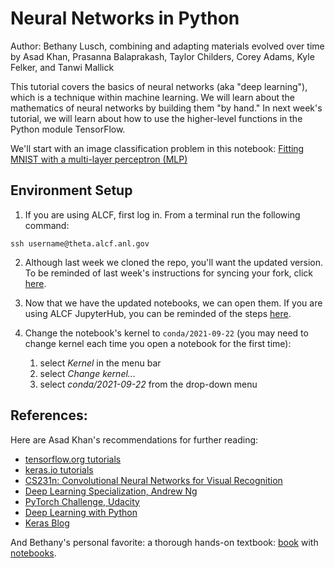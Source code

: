 # Neural Networks in Python

Author: Bethany Lusch, combining and adapting materials evolved over time by Asad Khan, Prasanna Balaprakash, Taylor Childers, Corey Adams, Kyle Felker, and Tanwi Mallick 

This tutorial covers the basics of neural networks (aka "deep learning"), which is a technique within machine learning. We will learn about the mathematics of neural networks by building them "by hand." In next week's tutorial, we will learn about how to use the higher-level functions in the Python module TensorFlow. 

We'll start with an image classification problem in this notebook: 
[Fitting MNIST with a multi-layer perceptron (MLP)](01_introduction_mlp.ipynb)




## Environment Setup
1. If you are using ALCF, first log in. From a terminal run the following command:
```
ssh username@theta.alcf.anl.gov
```

2. Although last week we cloned the repo, you'll want the updated version. To be reminded of last week's instructions for syncing your fork, click [here](https://github.com/argonne-lcf/ai-science-training-series/blob/main/00_introToAlcf/03_githubHomework.md). 

3. Now that we have the updated notebooks, we can open them. If you are using ALCF JupyterHub, you can be reminded of the steps [here](https://github.com/argonne-lcf/ai-science-training-series/blob/main/00_introToAlcf/02_jupyterNotebooks.md). 

4. Change the notebook's kernel to `conda/2021-09-22` (you may need to change kernel each time you open a notebook for the first time):

    1. select *Kernel* in the menu bar
    1. select *Change kernel...*
    1. select *conda/2021-09-22* from the drop-down menu



## __References:__

Here are Asad Khan's recommendations for further reading:

- [tensorflow.org tutorials](https://www.tensorflow.org/tutorials)
- [keras.io tutorials](https://keras.io/examples/)
- [CS231n: Convolutional Neural Networks for Visual Recognition](http://cs231n.stanford.edu/)
- [Deep Learning Specialization, Andrew Ng](https://www.coursera.org/specializations/deep-learning?utm_source=deeplearningai&utm_medium=institutions&utm_campaign=WebsiteCoursesDLSTopButton)
- [PyTorch Challenge, Udacity](https://www.udacity.com/facebook-pytorch-scholarship)
- [Deep Learning with Python](https://www.amazon.com/Deep-Learning-Python-Francois-Chollet/dp/1617294438)
- [Keras Blog](https://blog.keras.io/)


And Bethany's personal favorite: a thorough hands-on textbook: [book](https://www.oreilly.com/library/view/hands-on-machine-learning/9781492032632/) with [notebooks](https://github.com/ageron/handson-ml2).
